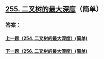 ## [255. 二叉树的最大深度](https://leetcode-cn.com/problems/merge-two-sorted-lists/)（简单）





### 答案：



#### [上一题（254. 二叉树的最大深度）(简单)](https://github.com/sdwwld/leetCode/blob/master/src/main/java/com/wld/java/leetcode/leetCode0254.md)

#### [下一题（256. 二叉树的最大深度）(简单)](https://github.com/sdwwld/leetCode/blob/master/src/main/java/com/wld/java/leetcode/leetCode0256.md)